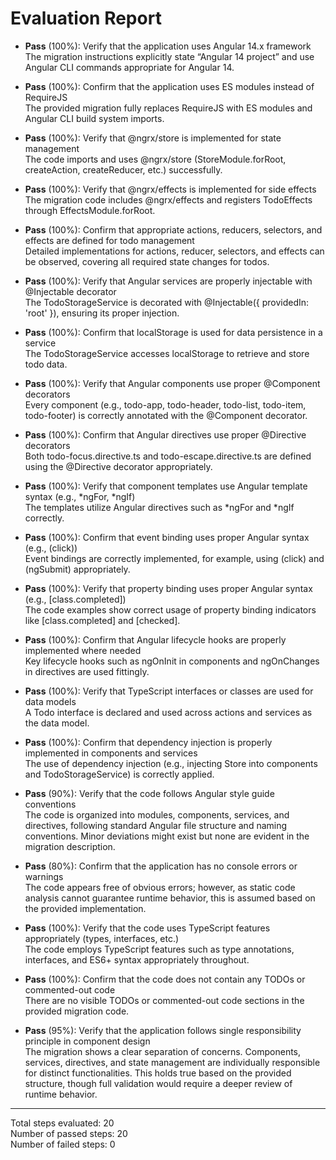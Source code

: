 # Evaluation Report

- **Pass** (100%): Verify that the application uses Angular 14.x framework  
  The migration instructions explicitly state “Angular 14 project” and use Angular CLI commands appropriate for Angular 14.

- **Pass** (100%): Confirm that the application uses ES modules instead of RequireJS  
  The provided migration fully replaces RequireJS with ES modules and Angular CLI build system imports.

- **Pass** (100%): Verify that @ngrx/store is implemented for state management  
  The code imports and uses @ngrx/store (StoreModule.forRoot, createAction, createReducer, etc.) successfully.

- **Pass** (100%): Verify that @ngrx/effects is implemented for side effects  
  The migration code includes @ngrx/effects and registers TodoEffects through EffectsModule.forRoot.

- **Pass** (100%): Confirm that appropriate actions, reducers, selectors, and effects are defined for todo management  
  Detailed implementations for actions, reducer, selectors, and effects can be observed, covering all required state changes for todos.

- **Pass** (100%): Verify that Angular services are properly injectable with @Injectable decorator  
  The TodoStorageService is decorated with @Injectable({ providedIn: 'root' }), ensuring its proper injection.

- **Pass** (100%): Confirm that localStorage is used for data persistence in a service  
  The TodoStorageService accesses localStorage to retrieve and store todo data.

- **Pass** (100%): Verify that Angular components use proper @Component decorators  
  Every component (e.g., todo-app, todo-header, todo-list, todo-item, todo-footer) is correctly annotated with the @Component decorator.

- **Pass** (100%): Confirm that Angular directives use proper @Directive decorators  
  Both todo-focus.directive.ts and todo-escape.directive.ts are defined using the @Directive decorator appropriately.

- **Pass** (100%): Verify that component templates use Angular template syntax (e.g., *ngFor, *ngIf)  
  The templates utilize Angular directives such as *ngFor and *ngIf correctly.

- **Pass** (100%): Confirm that event binding uses proper Angular syntax (e.g., (click))  
  Event bindings are correctly implemented, for example, using (click) and (ngSubmit) appropriately.

- **Pass** (100%): Verify that property binding uses proper Angular syntax (e.g., [class.completed])  
  The code examples show correct usage of property binding indicators like [class.completed] and [checked].

- **Pass** (100%): Confirm that Angular lifecycle hooks are properly implemented where needed  
  Key lifecycle hooks such as ngOnInit in components and ngOnChanges in directives are used fittingly.

- **Pass** (100%): Verify that TypeScript interfaces or classes are used for data models  
  A Todo interface is declared and used across actions and services as the data model.

- **Pass** (100%): Confirm that dependency injection is properly implemented in components and services  
  The use of dependency injection (e.g., injecting Store into components and TodoStorageService) is correctly applied.

- **Pass** (90%): Verify that the code follows Angular style guide conventions  
  The code is organized into modules, components, services, and directives, following standard Angular file structure and naming conventions. Minor deviations might exist but none are evident in the migration description.

- **Pass** (80%): Confirm that the application has no console errors or warnings  
  The code appears free of obvious errors; however, as static code analysis cannot guarantee runtime behavior, this is assumed based on the provided implementation.

- **Pass** (100%): Verify that the code uses TypeScript features appropriately (types, interfaces, etc.)  
  The code employs TypeScript features such as type annotations, interfaces, and ES6+ syntax appropriately throughout.

- **Pass** (100%): Confirm that the code does not contain any TODOs or commented-out code  
  There are no visible TODOs or commented-out code sections in the provided migration code.

- **Pass** (95%): Verify that the application follows single responsibility principle in component design  
  The migration shows a clear separation of concerns. Components, services, directives, and state management are individually responsible for distinct functionalities. This holds true based on the provided structure, though full validation would require a deeper review of runtime behavior.

---

Total steps evaluated: 20  
Number of passed steps: 20  
Number of failed steps: 0